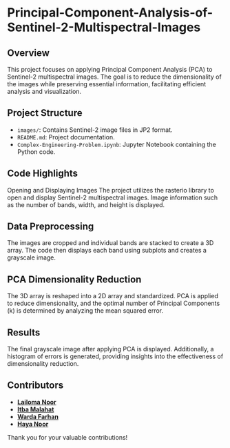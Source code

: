 # Principal-Component-Analysis-of-Sentinel-2-Multispectral-Images

## Overview
This project focuses on applying Principal Component Analysis (PCA) to Sentinel-2 multispectral images. The goal is to reduce the dimensionality of the images while preserving essential information, facilitating efficient analysis and visualization.

## Project Structure
- `images/`: Contains Sentinel-2 image files in JP2 format.
- `README.md`: Project documentation.
- `Complex-Engineering-Problem.ipynb`: Jupyter Notebook containing the Python code.

## Code Highlights
Opening and Displaying Images
The project utilizes the rasterio library to open and display Sentinel-2 multispectral images. Image information such as the number of bands, width, and height is displayed.

## Data Preprocessing
The images are cropped and individual bands are stacked to create a 3D array. The code then displays each band using subplots and creates a grayscale image.

## PCA Dimensionality Reduction
The 3D array is reshaped into a 2D array and standardized. PCA is applied to reduce dimensionality, and the optimal number of Principal Components (k) is determined by analyzing the mean squared error.

## Results
The final grayscale image after applying PCA is displayed. Additionally, a histogram of errors is generated, providing insights into the effectiveness of dimensionality reduction.

## Contributors
- **[Lailoma Noor](https://github.com/lailomanoor)**
- **[Itba Malahat](https://github.com/ItbaMalahat)**
- **[Warda Farhan](link-to-contributor-3)**
- **[Haya Noor](https://github.com/haya-noor)**

Thank you for your valuable contributions!



